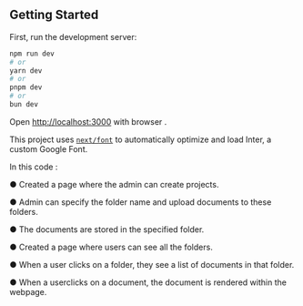 
## Getting Started

First, run the development server:

```bash
npm run dev
# or
yarn dev
# or
pnpm dev
# or
bun dev
```

Open [http://localhost:3000](http://localhost:3000) with  browser .


This project uses [`next/font`](https://nextjs.org/docs/basic-features/font-optimization) to automatically optimize and load Inter, a custom Google Font.

In this code :

 ● Created a page where the admin can create projects.
 
 ● Admin can specify the folder name and upload documents to these folders.
 
 ● The documents are stored in the specified folder.
 

 ● Created a page where users can see all the folders.
 
 ● When a user clicks on a folder, they see a list of documents in that folder.
 
 ● When a userclicks on a document, the document is  rendered within the webpage.

 

 
